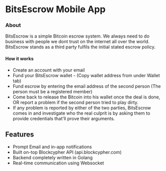 # BitsEscrow Mobile App

### About
BitsEscrow is a simple Bitcoin escrow system. We always need to do business with people we dont trust on the internet all over the world. BitsEscrow stands as a third party fulfils the initial stated escrow policy.

#### How it works
* Create an account with your email
* Fund your BitsEscrow wallet - (Copy wallet address from under Wallet tab)
* Fund escrow by entering the email address of the second person (The person must be a registered member)
* Come back to release the Bitcoin into his wallet once the deal is done, OR report a problem if the second person tried to play dirty.
* If any problem is reported by either of the two parties, BitsEscrow comes in and investigate who the real culprit is by asking them to provide credentials that'll prove their arguments.

## Features
* Prompt Email and in-app notifications
* Built on-top Blockcypher API (api.blockcypher.com)
* Backend completely written in Golang
* Real-time communication using Websocket
